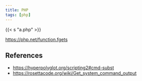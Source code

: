 ```yaml
---
title: PHP
tags: [php]
---
```


{{< s "a.php" >}}

<https://php.net/function.fgets>

## References

- <https://hyperpolyglot.org/scripting2#cmd-subst>
- <https://rosettacode.org/wiki/Get_system_command_output>
